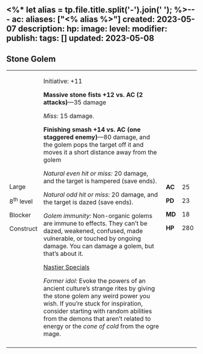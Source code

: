 <%* let alias = tp.file.title.split('-').join(' '); %>---
ac: 
aliases: ["<% alias %>"]
created: 2023-05-07
description: 
hp: 
image: 
level: 
modifier: 
publish: 
tags: []
updated: 2023-05-08
---

## Stone Golem

<table>
<colgroup>
<col style="width: 16%" />
<col style="width: 71%" />
<col style="width: 5%" />
<col style="width: 6%" />
</colgroup>
<tbody>
<tr class="odd">
<td><p>Large</p>
<p>8<sup>th</sup> level</p>
<p>Blocker</p>
<p>Construct</p></td>
<td><p>Initiative: +11</p>
<p><strong>Massive stone fists +12 vs. AC (2 attacks)</strong>—35
damage</p>
<p><em>Miss:</em> 15 damage.</p>
<p><strong>Finishing smash +14 vs. AC (one staggered enemy)</strong>—80
damage, and the golem pops the target off it and moves it a short
distance away from the golem</p>
<p><em>Natural even hit or miss:</em> 20 damage, and the target is
hampered (save ends).</p>
<p><em>Natural odd hit or miss:</em> 20 damage, and the target is dazed
(save ends).</p>
<p><em>Golem immunity:</em> Non-organic golems are immune to effects.
They can’t be dazed, weakened, confused, made vulnerable, or touched by
ongoing damage. You can damage a golem, but that’s about it.</p>
<p><u>Nastier Specials</u></p>
<p><em>Former idol:</em> Evoke the powers of an ancient culture’s
strange rites by giving the stone golem any weird power you wish. If
you’re stuck for inspiration, consider starting with random abilities
from the demons that aren’t related to energy or the <em>cone of
cold</em> from the ogre mage.</p></td>
<td><p><strong>AC</strong></p>
<p><strong>PD</strong></p>
<p><strong>MD</strong></p>
<p><strong>HP</strong></p></td>
<td><p>25</p>
<p>23</p>
<p>18</p>
<p>280</p></td>
</tr>
<tr class="even">
<td></td>
<td></td>
<td></td>
<td></td>
</tr>
</tbody>
</table>
